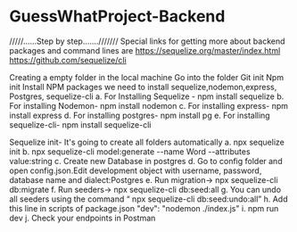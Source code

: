 # GuessWhatProject-Backend
/////......Step by step.......///////
Special links for getting more about backend packages and command lines are
https://sequelize.org/master/index.html                      
https://github.com/sequelize/cli


Creating a empty folder in the local machine
Go into the folder
Git init
Npm init
Install NPM packages we need to install sequelize,nodemon,express,
Postgres, sequelize-cli
 a. For Installing Sequelize - npm install sequelize
 b. For installing Nodemon- npm install nodemon
 c. For installing express- npm install express
 d. For installing postgres- npm install pg
 e. For installing sequelize-cli- npm install sequelize-cli

Sequelize init- It's going to create all folders automatically
 a. npx sequelize init
 b. npx sequelize-cli model:generate --name Word --attributes value:string
 c. Create new Database in postgres
 d. Go to config folder and open config.json.Edit development object with username, password, database name and dialect:Postgres
 e. Run migration→ npx sequelize-cli db:migrate
 f. Run seeders→ npx sequelize-cli db:seed:all
 g. You can undo all seeders using the command “ npx sequelize-cli db:seed:undo:all”
 h. Add this line in scripts of package.json "dev": "nodemon ./index.js"
 i. npm run dev
 j. Check your endpoints in Postman
